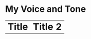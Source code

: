 # My Voice and Tone

<table border="0">
<tr>
    <td><b style="font-size:30px">Title</b></td>
    <td><b style="font-size:30px">Title 2</b></td>
</tr>
